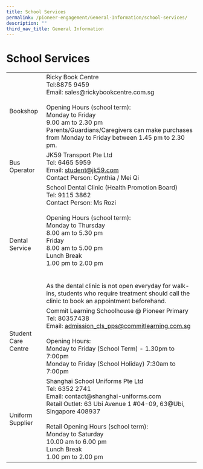 ```yaml
---
title: School Services
permalink: /pioneer-engagement/General-Information/school-services/
description: ""
third_nav_title: General Information
---
```

# School Services

<table>
<tbody>
<tr>
<td>Bookshop</td>
<td>Ricky Book Centre<br />Tel:8875 9459<br />Email: sales@rickybookcentre.com.sg<br /><br />Opening Hours (school term):<br />Monday to Friday<br />9.00 am to 2.30 pm<br />Parents/Guardians/Caregivers can make purchases from Monday to Friday between 1.45 pm to 2.30 pm.</td>
</tr>
<tr>
<td>Bus Operator</td>
<td>JK59 Transport Pte Ltd<br />Tel: 6465 5959<br />Email: <a href="mailto:student@jk59.com">student@jk59.com</a><br />Contact Person: Cynthia / Mei Qi</td>
</tr>
<tr>
<td>Dental Service</td>
<td>School Dental Clinic (Health Promotion Board)<br />Tel: 9115 3862<br />Contact Person: Ms Rozi<br /><br />Opening Hours (school term):<br />Monday to Thursday<br />8.00 am to 5.30 pm<br />Friday<br />8.00 am to 5.00 pm <br />Lunch Break<br />1.00 pm to 2.00 pm<br /><br /><br />As the dental clinic is not open everyday for walk-ins, students who require treatment should call the clinic to book an appointment beforehand.</td>
</tr>
<tr>
<td>Student Care Centre</td>
<td>Commit Learning Schoolhouse @ Pioneer Primary<br />Tel: 80357438<br />Email: <a href="mailto:admission_cls_pps@commitlearning.com.sg">admission_cls_pps@commitlearning.com.sg</a><br /><br />Opening Hours: <br /> Monday to Friday (School Term) - 1.30pm to 7:00pm<br />Monday to Friday (School Holiday) 7:30am to 7:00pm</td>
</tr>
<tr>
<td>Uniform Supplier</td>
<td>Shanghai School Uniforms Pte Ltd<br />Tel: 6352 2741<br />Email: contact@shanghai-uniforms.com<br />Retail Outlet: 63 Ubi Avenue 1 #04-09, 63@Ubi, Singapore 408937<br /><br />Retail Opening Hours (school term): <br />Monday to Saturday<br />10.00 am to 6.00 pm<br />Lunch Break<br />1.00 pm to 2.00 pm</td>
</tr>
</tbody>
</table>